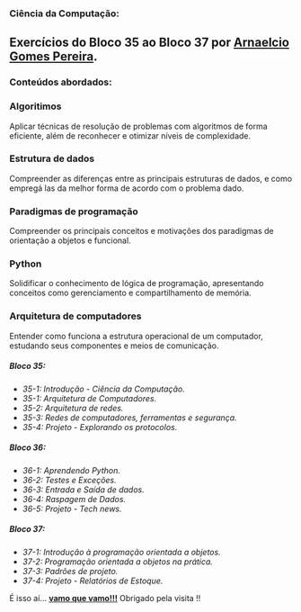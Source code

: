 ### Ciência da Computação:
## Exercícios do Bloco 35 ao Bloco 37 por [**Arnaelcio Gomes Pereira**](https://www.linkedin.com/in/arnaelciogomespereira/).
### Conteúdos abordados:

### Algoritimos
Aplicar técnicas de resolução de problemas
com algoritmos de forma eficiente, além de
reconhecer e otimizar níveis de complexidade.


### Estrutura de dados
Compreender as diferenças entre as principais
estruturas de dados, e como empregá las da
melhor forma de acordo com o problema dado.

### Paradigmas de programação
Compreender os principais conceitos e
motivações dos paradigmas de orientação a
objetos e funcional.

### Python
Solidificar o conhecimento de lógica de
programação, apresentando conceitos como
gerenciamento e compartilhamento
de memória.

### Arquitetura de computadores
Entender como funciona a estrutura
operacional de um computador, estudando
seus componentes e meios de comunicação.

##### Bloco 35:
- *35-1: Introdução - Ciência da Computação.*
- *35-1: Arquitetura de Computadores.*
- *35-2: Arquitetura de redes.*
- *35-3: Redes de computadores, ferramentas e segurança.*
- *35-4: Projeto - Explorando os protocolos.*
##### Bloco 36:
- *36-1: Aprendendo Python.*
- *36-2: Testes e Exceções.*
- *36-3: Entrada e Saída de dados.*
- *36-4: Raspagem de Dados.*
- *36-5: Projeto - Tech news.*
##### Bloco 37:
- *37-1: Introdução à programação orientada a objetos.*
- *37-2: Programação orientada a objetos na prática.*
- *37-3: Padrões de projeto.*
- *37-4: Projeto - Relatórios de Estoque.*

É isso aí...
[**vamo que vamo!!!**](https://www.linkedin.com/in/arnaelciogomespereira/)
Obrigado pela visita !!
